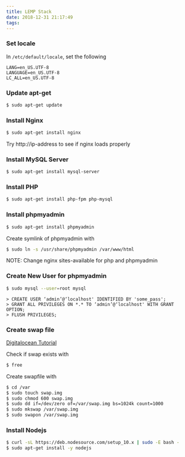 ```yaml
---
title: LEMP Stack
date: 2018-12-31 21:17:49
tags:
---
```


### Set locale

In `/etc/default/locale`, set the following

```
LANG=en_US.UTF-8
LANGUAGE=en_US.UTF-8
LC_ALL=en_US.UTF-8
```

### Update apt-get

``` bash
$ sudo apt-get update
```

### Install Nginx

``` bash
$ sudo apt-get install nginx
```

Try http://ip-address to see if nginx loads properly


### Install MySQL Server

``` bash
$ sudo apt-get install mysql-server
```

### Install PHP

``` bash
$ sudo apt-get install php-fpm php-mysql
```

### Install phpmyadmin

``` bash
$ sudo apt-get install phpmyadmin
```

Create symlink of phpmyadmin with 

``` bash
$ sudo ln -s /usr/share/phpmyadmin /var/www/html
```

NOTE: Change nginx sites-available for php and phpmyadmin

### Create New User for phpmyadmin

``` bash
$ sudo mysql --user=root mysql
```

``` mysql
> CREATE USER ‘admin’@‘localhost' IDENTIFIED BY 'some_pass';
> GRANT ALL PRIVILEGES ON *.* TO ‘admin’@‘localhost' WITH GRANT OPTION;
> FLUSH PRIVILEGES;
```

### Create swap file

[Digitalocean Tutorial](https://www.digitalocean.com/community/tutorials/how-to-configure-virtual-memory-swap-file-on-a-vps#4)

Check if swap exists with
``` bash
$ free
```

Create swapfile with
``` bash
$ cd /var
$ sudo touch swap.img
$ sudo chmod 600 swap.img
$ sudo dd if=/dev/zero of=/var/swap.img bs=1024k count=1000
$ sudo mkswap /var/swap.img
$ sudo swapon /var/swap.img
```

### Install Nodejs

``` bash
$ curl -sL https://deb.nodesource.com/setup_10.x | sudo -E bash -
$ sudo apt-get install -y nodejs
```
